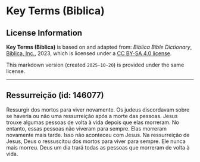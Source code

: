 # Key Terms (Biblica)

## License Information

**Key Terms (Biblica)** is based on and adapted from: _Biblica Bible Dictionary_, [Biblica, Inc.](https://www.biblica.com/), 2023, which is licensed under a [CC BY-SA 4.0 license](https://creativecommons.org/licenses/by-sa/4.0/legalcode.en).

This markdown version (created `2025-10-20`) is provided under the same license.



--------------------------------

## Ressurreição (id: 146077)

Ressurgir dos mortos para viver novamente. Os judeus discordavam sobre se haveria ou não uma ressurreição após a morte das pessoas. Jesus trouxe algumas pessoas de volta à vida depois que elas morreram. No entanto, essas pessoas não viveram para sempre. Elas morreram novamente mais tarde. Isso não aconteceu com Jesus. Na ressurreição de Jesus, Deus o ressuscitou dos mortos para viver para sempre. Ele nunca mais morreu. Deus um dia trará todas as pessoas que morreram de volta à vida.


